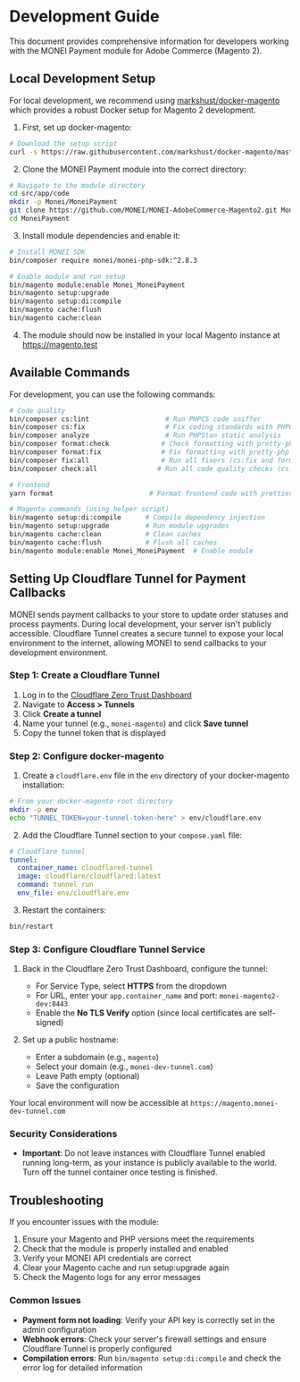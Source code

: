 # Development Guide

This document provides comprehensive information for developers working with the MONEI Payment module for Adobe Commerce (Magento 2).

## Local Development Setup

For local development, we recommend using [markshust/docker-magento](https://github.com/markshust/docker-magento) which provides a robust Docker setup for Magento 2 development.

1. First, set up docker-magento:

```bash
# Download the setup script
curl -s https://raw.githubusercontent.com/markshust/docker-magento/master/lib/onelinesetup | bash -s -- magento.test 2.4.6-p3 community
```

2. Clone the MONEI Payment module into the correct directory:

```bash
# Navigate to the module directory
cd src/app/code
mkdir -p Monei/MoneiPayment
git clone https://github.com/MONEI/MONEI-AdobeCommerce-Magento2.git MoneiPayment
cd MoneiPayment
```

3. Install module dependencies and enable it:

```bash
# Install MONEI SDK
bin/composer require monei/monei-php-sdk:^2.8.3

# Enable module and run setup
bin/magento module:enable Monei_MoneiPayment
bin/magento setup:upgrade
bin/magento setup:di:compile
bin/magento cache:flush
bin/magento cache:clean
```

4. The module should now be installed in your local Magento instance at https://magento.test

## Available Commands

For development, you can use the following commands:

```bash
# Code quality
bin/composer cs:lint                   # Run PHPCS code sniffer
bin/composer cs:fix                    # Fix coding standards with PHPCBF
bin/composer analyze                   # Run PHPStan static analysis
bin/composer format:check             # Check formatting with pretty-php
bin/composer format:fix               # Fix formatting with pretty-php
bin/composer fix:all                  # Run all fixers (cs:fix and format:fix)
bin/composer check:all               # Run all code quality checks (cs:lint, analyze, format:check)

# Frontend
yarn format                        # Format frontend code with prettier

# Magento commands (using helper script)
bin/magento setup:di:compile      # Compile dependency injection
bin/magento setup:upgrade         # Run module upgrades
bin/magento cache:clean           # Clean caches
bin/magento cache:flush           # Flush all caches
bin/magento module:enable Monei_MoneiPayment  # Enable module
```

## Setting Up Cloudflare Tunnel for Payment Callbacks

MONEI sends payment callbacks to your store to update order statuses and process payments. During local development, your server isn't publicly accessible. Cloudflare Tunnel creates a secure tunnel to expose your local environment to the internet, allowing MONEI to send callbacks to your development environment.

### Step 1: Create a Cloudflare Tunnel

1. Log in to the [Cloudflare Zero Trust Dashboard](https://one.dash.cloudflare.com/)
2. Navigate to **Access > Tunnels**
3. Click **Create a tunnel**
4. Name your tunnel (e.g., `monei-magento`) and click **Save tunnel**
5. Copy the tunnel token that is displayed

### Step 2: Configure docker-magento

1. Create a `cloudflare.env` file in the `env` directory of your docker-magento installation:

```bash
# From your docker-magento root directory
mkdir -p env
echo "TUNNEL_TOKEN=your-tunnel-token-here" > env/cloudflare.env
```

2. Add the Cloudflare Tunnel section to your `compose.yaml` file:

```yaml
# Cloudflare tunnel
tunnel:
  container_name: cloudflared-tunnel
  image: cloudflare/cloudflared:latest
  command: tunnel run
  env_file: env/cloudflare.env
```

3. Restart the containers:

```bash
bin/restart
```

### Step 3: Configure Cloudflare Tunnel Service

1. Back in the Cloudflare Zero Trust Dashboard, configure the tunnel:

   - For Service Type, select **HTTPS** from the dropdown
   - For URL, enter your `app.container_name` and port: `monei-magento2-dev:8443`
   - Enable the **No TLS Verify** option (since local certificates are self-signed)

2. Set up a public hostname:
   - Enter a subdomain (e.g., `magento`)
   - Select your domain (e.g., `monei-dev-tunnel.com`)
   - Leave Path empty (optional)
   - Save the configuration

Your local environment will now be accessible at `https://magento.monei-dev-tunnel.com`

### Security Considerations

- **Important**: Do not leave instances with Cloudflare Tunnel enabled running long-term, as your instance is publicly available to the world. Turn off the tunnel container once testing is finished.

## Troubleshooting

If you encounter issues with the module:

1. Ensure your Magento and PHP versions meet the requirements
2. Check that the module is properly installed and enabled
3. Verify your MONEI API credentials are correct
4. Clear your Magento cache and run setup:upgrade again
5. Check the Magento logs for any error messages

### Common Issues

- **Payment form not loading**: Verify your API key is correctly set in the admin configuration
- **Webhook errors**: Check your server's firewall settings and ensure Cloudflare Tunnel is properly configured
- **Compilation errors**: Run `bin/magento setup:di:compile` and check the error log for detailed information
